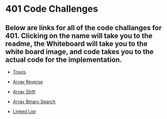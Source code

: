 # 401 Code Challenges


## Below are links for all of the code challanges for 401. Clicking on the name will take you to the readme, the Whiteboard will take you to the white board image, and code takes you to the actual code for the implementation.

* [Travis](https://travis-ci.org/colosrjones-401d4/data-structures-and-algorithms)

* [Array Reverse](https://github.com/colosrjones-401d4/data-structures-and-algorithms/tree/master/code-challenges/arrayReverse)
* [Array Shift](https://github.com/colosrjones-401d4/data-structures-and-algorithms/tree/master/code-challenges/arrayshift())
* [Array Binary Search](https://github.com/colosrjones-401d4/data-structures-and-algorithms/tree/master/code-challenges/arraybinarysearch())
* [Linked List](https://github.com/colosrjones-401d4/data-structures-and-algorithms/tree/master/Data-Structures/LinkedList)

